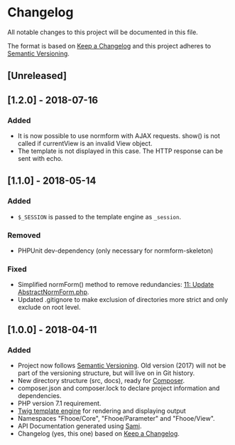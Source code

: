 # Changelog
All notable changes to this project will be documented in this file.

The format is based on [Keep a Changelog](http://keepachangelog.com/en/1.0.0/)
and this project adheres to [Semantic Versioning](http://semver.org/spec/v2.0.0.html).

## [Unreleased]

## [1.2.0] - 2018-07-16
### Added
- It is now possible to use normform with AJAX requests. show() is not called if currentView is an invalid View object.
- The template is not displayed in this case. The HTTP response can be sent with echo.


## [1.1.0] - 2018-05-14
### Added
- `$_SESSION` is passed to the template engine as `_session`.

### Removed
- PHPUnit dev-dependency (only necessary for normform-skeleton)

### Fixed
- Simplified normForm() method to remove redundancies: [11: Update AbstractNormForm.php](https://github.com/Digital-Media/normform/pull/11).
- Updated .gitignore to make exclusion of directories more strict and only exclude on root level.

## [1.0.0] - 2018-04-11
### Added
- Project now follows [Semantic Versioning](http://semver.org/spec/v2.0.0.html). Old version (2017) will not be part of the versioning structure, but will live on in Git history.
- New directory structure (src, docs), ready for [Composer](https://getcomposer.org/).
- composer.json and composer.lock to declare project information and dependencies.
- PHP version 7.1 requirement.
- [Twig template engine](https://github.com/twigphp/Twig) for rendering and displaying output
- Namespaces "Fhooe/Core", "Fhooe/Parameter" and "Fhooe/View".
- API Documentation generated using [Sami](https://github.com/FriendsOfPHP/Sami). 
- Changelog (yes, this one) based on [Keep a Changelog](http://keepachangelog.com/en/1.0.0/).
